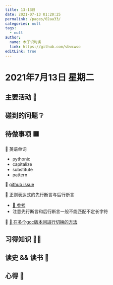 ```yaml
---
title: 13-13日
date: 2021-07-13 01:20:25
permalink: /pages/02aa33/
categories: null
tags: 
  - null
author: 
  name: 木子识时务
  link: https://github.com/sbwcwso
editLink: true
---
```

# 2021年7月13日 星期二

## 主要活动 🏃

## 碰到的问题 ❔

## 待做事项 🟥

🔲 英语单词
- pythonic
- capitalize
- substitute
- pattern

🔲 [github issue](https://github.com/marlonrichert/zsh-autocomplete/discussions/240)

🔲 正则表达式的先行断言与后行断言
- [🔗 参考](https://www.runoob.com/w3cnote/reg-lookahead-lookbehind.html)
- 注意先行断言和后行断言一般不能匹配不定长字符

🔲 [🔗 在多个gcc版本间进行切换的方法](https://linuxconfig.org/how-to-switch-between-multiple-gcc-and-g-compiler-versions-on-ubuntu-20-04-lts-focal-fossa)

## 习得知识 🧑‍💻

## 读史 && 读书 📖

## 心得 🤔
